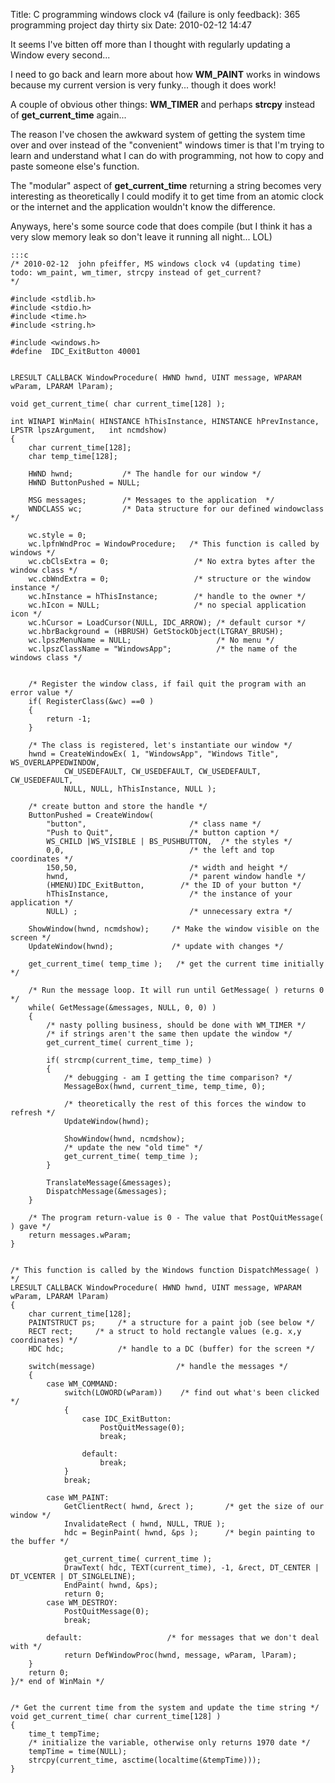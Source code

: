 Title: C programming windows clock v4 (failure is only feedback): 365 programming project day thirty six
Date: 2010-02-12 14:47

It seems I've bitten off more than I thought with regularly updating a Window every second...

I need to go back and learn more about how **WM_PAINT** works in windows because my current version is very funky... though it does work!

A couple of obvious other things: **WM_TIMER** and perhaps **strcpy** instead of **get_current_time** again...

The reason I've chosen the awkward system of getting the system time over and over instead of the "convenient" windows timer is that I'm trying to learn and understand what I can do with programming, not how to copy and paste someone else's function.

The "modular" aspect of **get_current_time** returning a string becomes very interesting as theoretically I could modify it to get time from an atomic clock or the internet and the application wouldn't know the difference.

Anyways, here's some source code that does compile (but I think it has a very slow memory leak so don't leave it running all night... LOL)


    :::c
    /* 2010-02-12  john pfeiffer, MS windows clock v4 (updating time)
    todo: wm_paint, wm_timer, strcpy instead of get_current?
    */
    
    #include <stdlib.h>
    #include <stdio.h>
    #include <time.h>
    #include <string.h>
    
    #include <windows.h>
    #define  IDC_ExitButton 40001 
    
    
    LRESULT CALLBACK WindowProcedure( HWND hwnd, UINT message, WPARAM wParam, LPARAM lParam);
    
    void get_current_time( char current_time[128] );
    
    int WINAPI WinMain( HINSTANCE hThisInstance, HINSTANCE hPrevInstance, LPSTR lpszArgument, 	int ncmdshow)
    {
        char current_time[128];
        char temp_time[128];
    
        HWND hwnd;           /* The handle for our window */
        HWND ButtonPushed = NULL;
    
        MSG messages;        /* Messages to the application  */
        WNDCLASS wc;         /* Data structure for our defined windowclass */
    
        wc.style = 0;
        wc.lpfnWndProc = WindowProcedure;   /* This function is called by windows */
        wc.cbClsExtra = 0;                   /* No extra bytes after the window class */
        wc.cbWndExtra = 0;                   /* structure or the window instance */
        wc.hInstance = hThisInstance;		 /* handle to the owner */
        wc.hIcon = NULL;					 /* no special application icon */
        wc.hCursor = LoadCursor(NULL, IDC_ARROW); /* default cursor */
        wc.hbrBackground = (HBRUSH) GetStockObject(LTGRAY_BRUSH);	
        wc.lpszMenuName = NULL; 				  /* No menu */
        wc.lpszClassName = "WindowsApp";		  /* the name of the windows class */
        
        
        /* Register the window class, if fail quit the program with an error value */
        if( RegisterClass(&wc) ==0 )
        {
            return -1;	
        }
    
        /* The class is registered, let's instantiate our window */
        hwnd = CreateWindowEx( 1, "WindowsApp", "Windows Title", WS_OVERLAPPEDWINDOW,
                CW_USEDEFAULT, CW_USEDEFAULT, CW_USEDEFAULT, CW_USEDEFAULT,
                NULL, NULL, hThisInstance, NULL );
    
        /* create button and store the handle */
        ButtonPushed = CreateWindow( 
            "button",      					/* class name */
            "Push to Quit",  				/* button caption */
            WS_CHILD |WS_VISIBLE | BS_PUSHBUTTON,  /* the styles */
            0,0,                            /* the left and top coordinates */
            150,50,                         /* width and height */
            hwnd,                           /* parent window handle */
            (HMENU)IDC_ExitButton,        /* the ID of your button */
            hThisInstance,                  /* the instance of your application */
            NULL) ;                         /* unnecessary extra */
    
        ShowWindow(hwnd, ncmdshow);		/* Make the window visible on the screen */
        UpdateWindow(hwnd);				/* update with changes */
    	
        get_current_time( temp_time );	 /* get the current time initially */
    
        /* Run the message loop. It will run until GetMessage( ) returns 0 */
        while( GetMessage(&messages, NULL, 0, 0) )
        {
            /* nasty polling business, should be done with WM_TIMER */
            /* if strings aren't the same then update the window */
            get_current_time( current_time );
    
            if( strcmp(current_time, temp_time) )
            {   
                /* debugging - am I getting the time comparison? */
                MessageBox(hwnd, current_time, temp_time, 0);
    
                /* theoretically the rest of this forces the window to refresh */
                UpdateWindow(hwnd);
    			
                ShowWindow(hwnd, ncmdshow);
                /* update the new "old time" */
                get_current_time( temp_time );				 
            }
    
            TranslateMessage(&messages); 
            DispatchMessage(&messages);	 
        }
            
        /* The program return-value is 0 - The value that PostQuitMessage( ) gave */
        return messages.wParam;
    }
    
    
    /* This function is called by the Windows function DispatchMessage( ) */
    LRESULT CALLBACK WindowProcedure( HWND hwnd, UINT message, WPARAM wParam, LPARAM lParam)
    {
        char current_time[128];
        PAINTSTRUCT ps;		/* a structure for a paint job (see below */
        RECT rect;	   /* a struct to hold rectangle values (e.g. x,y coordinates) */
        HDC hdc;			/* handle to a DC (buffer) for the screen */
    
        switch(message)                  /* handle the messages */
        {
            case WM_COMMAND:
                switch(LOWORD(wParam))    /* find out what's been clicked */
                {
                    case IDC_ExitButton:
                        PostQuitMessage(0);
                        break;                                
    
                    default:
                        break;
                }
                break;
    
            case WM_PAINT:
                GetClientRect( hwnd, &rect );		/* get the size of our window */
                InvalidateRect ( hwnd, NULL, TRUE );
                hdc = BeginPaint( hwnd, &ps );		/* begin painting to the buffer */
    
                get_current_time( current_time );
                DrawText( hdc, TEXT(current_time), -1, &rect, DT_CENTER | DT_VCENTER | DT_SINGLELINE);
                EndPaint( hwnd, &ps);
                return 0;    
            case WM_DESTROY:
                PostQuitMessage(0);       
                break;
    
            default:                   /* for messages that we don't deal with */
                return DefWindowProc(hwnd, message, wParam, lParam);
        }
        return 0;
    }/* end of WinMain */
    
    
    /* Get the current time from the system and update the time string */
    void get_current_time( char current_time[128] )
    {
        time_t tempTime;
        /* initialize the variable, otherwise only returns 1970 date */
        tempTime = time(NULL);	
        strcpy(current_time, asctime(localtime(&tempTime)));
    }
